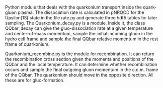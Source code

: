 Python module that deals with the quarkonium transport inside the quark-gluon plasma. The dissociation rate is calculated in pNRQCD for the Upsilon(1S) state in the file rate.py and generate three hdf5 tables for later sampling. The Quarkonium_decay.py is a module. Inside it, the class QQbar_decay can give the gluo-dissociation rate at a given temperature and center-of-mass momentum, sample the initial incoming gluon in the hydro cell frame and sample the final QQbar relative momentum in the rest frame of quarkonium.

Quarkonium_recombine.py is the module for recombination. It can return the recombination cross section given the momenta and positions of the QQbar and the local temperature. It can determine whether recombination occurs and sample the final outgoing gluon momentum in the c.o.m. frame of the QQbar. The quarkonium should move in the opposite direction. All these are for gluo-formation. 

